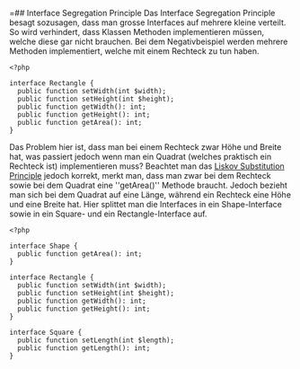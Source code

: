 =## Interface Segregation Principle
Das Interface Segregation Principle besagt sozusagen, dass man grosse Interfaces auf mehrere kleine verteilt. So wird verhindert, dass Klassen Methoden implementieren müssen, welche diese gar nicht brauchen. Bei dem Negativbeispiel werden mehrere Methoden implementiert, welche mit einem Rechteck zu tun haben.
```
<?php

interface Rectangle {
  public function setWidth(int $width);
  public function setHeight(int $height);
  public function getWidth(): int;
  public function getHeight(): int;
  public function getArea(): int;
}
```
Das Problem hier ist, dass man bei einem Rechteck zwar Höhe und Breite hat, was passiert jedoch wenn man ein Quadrat (welches praktisch ein Rechteck ist) implementieren muss? Beachtet man das [Liskov Substitution Principle](/wiki/programmiersprachen/php/liskov-substitution-principle) jedoch korrekt, merkt man, dass man zwar bei dem Rechteck sowie bei dem Quadrat eine ''getArea()'' Methode braucht. Jedoch bezieht man sich bei dem Quadrat auf eine Länge, während ein Rechteck eine Höhe und eine Breite hat. Hier splittet man die Interfaces in ein Shape-Interface sowie in ein Square- und ein Rectangle-Interface auf.


```
<?php

interface Shape {
  public function getArea(): int;
}

interface Rectangle {
  public function setWidth(int $width);
  public function setHeight(int $height);
  public function getWidth(): int;
  public function getHeight(): int;
}

interface Square {
  public function setLength(int $length);
  public function getLength(): int;
}
```